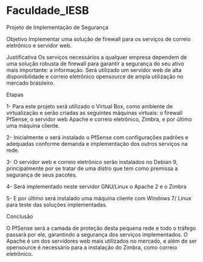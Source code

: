# Faculdade_IESB
Projeto de Implementação de Segurança

Objetivo
Implementar uma solução de firewall para os serviços de correio eletrônico e servidor web.

Justificativa
Os serviços necessários a qualquer empresa dependem de uma solução robusta de firewall para garantir a segurança do seu ativo mais importante: a informação. Será utilizado um servidor web de alta disponibilidade e correio eletrônico opensource de ampla utilização no mercado brasileiro.

Etapas

1- Para este projeto será utilizado o Virtual Box, como ambiente de virtualização e serão criadas as seguintes máquinas virtuais: o firewall PfSense, o servidor web Apache e correio eletrônico, Zimbra, e por último uma máquina cliente.

2- Inicialmente o será instalado o PfSense com configurações padrões e adequadas conforme demanda e implementação dos outros serviços na rede.

3- O servidor web e correio eletrônico serão instalados no Debian 9, principalmente por se tratar de uma distro que tem como premissa a segurança de seus pacotes.

4- Será implementado neste servidor GNU/Linux o Apache 2 e o Zimbra

5- E por último será instalado uma máquina cliente com Windows 7/ Linux para teste das soluções implementadas.

Conclusão 

O PfSense será a camada de proteção desta pequena rede e todo o tráfego passará por ele, garantindo a segurança dos serviços implementados. O Apache é um dos servidores web mais utilizados no mercado, e além de ser opensource é necessário para a instalação do Zimbra, como correio eletrônico.
